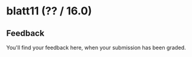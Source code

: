 # blatt11 (?? / 16.0)



## Feedback



You'll find your feedback here, when your submission has been graded.

